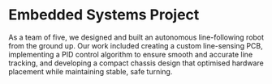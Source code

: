 # Embedded Systems Project <br>

As a team of five, we designed and built an autonomous line-following robot from the ground up. Our work included creating a custom line-sensing PCB, implementing a PID control algorithm to ensure smooth and accurate line tracking, and developing a compact chassis design that optimised hardware placement while maintaining stable, safe turning.
